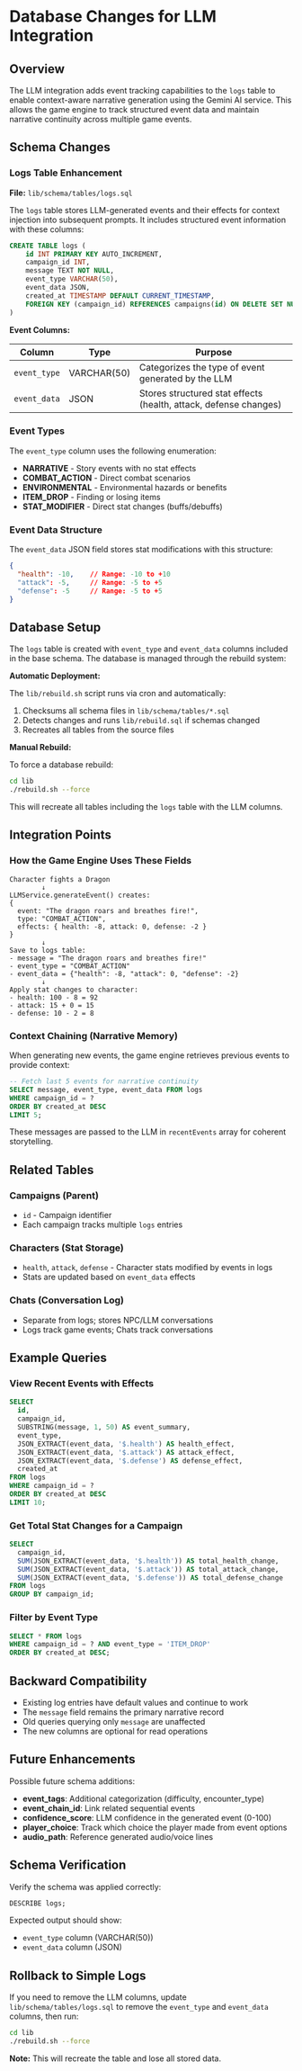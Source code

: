 # Database Changes for LLM Integration

## Overview

The LLM integration adds event tracking capabilities to the `logs` table to enable context-aware narrative generation using the Gemini AI service. This allows the game engine to track structured event data and maintain narrative continuity across multiple game events.

## Schema Changes

### Logs Table Enhancement

**File:** `lib/schema/tables/logs.sql`

The `logs` table stores LLM-generated events and their effects for context injection into subsequent prompts. It includes structured event information with these columns:

```sql
CREATE TABLE logs (
    id INT PRIMARY KEY AUTO_INCREMENT,
    campaign_id INT,
    message TEXT NOT NULL,
    event_type VARCHAR(50),
    event_data JSON,
    created_at TIMESTAMP DEFAULT CURRENT_TIMESTAMP,
    FOREIGN KEY (campaign_id) REFERENCES campaigns(id) ON DELETE SET NULL
)
```

**Event Columns:**

| Column | Type | Purpose |
|--------|------|---------|
| `event_type` | VARCHAR(50) | Categorizes the type of event generated by the LLM |
| `event_data` | JSON | Stores structured stat effects (health, attack, defense changes) |

### Event Types

The `event_type` column uses the following enumeration:

- **NARRATIVE** - Story events with no stat effects
- **COMBAT_ACTION** - Direct combat scenarios
- **ENVIRONMENTAL** - Environmental hazards or benefits
- **ITEM_DROP** - Finding or losing items
- **STAT_MODIFIER** - Direct stat changes (buffs/debuffs)

### Event Data Structure

The `event_data` JSON field stores stat modifications with this structure:

```json
{
  "health": -10,    // Range: -10 to +10
  "attack": -5,     // Range: -5 to +5
  "defense": -5     // Range: -5 to +5
}
```

## Database Setup

The `logs` table is created with `event_type` and `event_data` columns included in the base schema. The database is managed through the rebuild system:

**Automatic Deployment:**

The `lib/rebuild.sh` script runs via cron and automatically:
1. Checksums all schema files in `lib/schema/tables/*.sql`
2. Detects changes and runs `lib/rebuild.sql` if schemas changed
3. Recreates all tables from the source files

**Manual Rebuild:**

To force a database rebuild:

```bash
cd lib
./rebuild.sh --force
```

This will recreate all tables including the `logs` table with the LLM columns.

## Integration Points

### How the Game Engine Uses These Fields

```
Character fights a Dragon
        ↓
LLMService.generateEvent() creates:
{
  event: "The dragon roars and breathes fire!",
  type: "COMBAT_ACTION",
  effects: { health: -8, attack: 0, defense: -2 }
}
        ↓
Save to logs table:
- message = "The dragon roars and breathes fire!"
- event_type = "COMBAT_ACTION"
- event_data = {"health": -8, "attack": 0, "defense": -2}
        ↓
Apply stat changes to character:
- health: 100 - 8 = 92
- attack: 15 + 0 = 15
- defense: 10 - 2 = 8
```

### Context Chaining (Narrative Memory)

When generating new events, the game engine retrieves previous events to provide context:

```sql
-- Fetch last 5 events for narrative continuity
SELECT message, event_type, event_data FROM logs 
WHERE campaign_id = ? 
ORDER BY created_at DESC 
LIMIT 5;
```

These messages are passed to the LLM in `recentEvents` array for coherent storytelling.

## Related Tables

### Campaigns (Parent)

- `id` - Campaign identifier
- Each campaign tracks multiple `logs` entries

### Characters (Stat Storage)

- `health`, `attack`, `defense` - Character stats modified by events in logs
- Stats are updated based on `event_data` effects

### Chats (Conversation Log)

- Separate from logs; stores NPC/LLM conversations
- Logs track game events; Chats track conversations

## Example Queries

### View Recent Events with Effects

```sql
SELECT 
  id,
  campaign_id,
  SUBSTRING(message, 1, 50) AS event_summary,
  event_type,
  JSON_EXTRACT(event_data, '$.health') AS health_effect,
  JSON_EXTRACT(event_data, '$.attack') AS attack_effect,
  JSON_EXTRACT(event_data, '$.defense') AS defense_effect,
  created_at
FROM logs
WHERE campaign_id = ?
ORDER BY created_at DESC
LIMIT 10;
```

### Get Total Stat Changes for a Campaign

```sql
SELECT
  campaign_id,
  SUM(JSON_EXTRACT(event_data, '$.health')) AS total_health_change,
  SUM(JSON_EXTRACT(event_data, '$.attack')) AS total_attack_change,
  SUM(JSON_EXTRACT(event_data, '$.defense')) AS total_defense_change
FROM logs
GROUP BY campaign_id;
```

### Filter by Event Type

```sql
SELECT * FROM logs
WHERE campaign_id = ? AND event_type = 'ITEM_DROP'
ORDER BY created_at DESC;
```

## Backward Compatibility

- Existing log entries have default values and continue to work
- The `message` field remains the primary narrative record
- Old queries querying only `message` are unaffected
- The new columns are optional for read operations

## Future Enhancements

Possible future schema additions:

- **event_tags**: Additional categorization (difficulty, encounter_type)
- **event_chain_id**: Link related sequential events
- **confidence_score**: LLM confidence in the generated event (0-100)
- **player_choice**: Track which choice the player made from event options
- **audio_path**: Reference generated audio/voice lines

## Schema Verification

Verify the schema was applied correctly:

```sql
DESCRIBE logs;
```

Expected output should show:

- `event_type` column (VARCHAR(50))
- `event_data` column (JSON)

## Rollback to Simple Logs

If you need to remove the LLM columns, update `lib/schema/tables/logs.sql` to remove the `event_type` and `event_data` columns, then run:

```bash
cd lib
./rebuild.sh --force
```

**Note:** This will recreate the table and lose all stored data.
